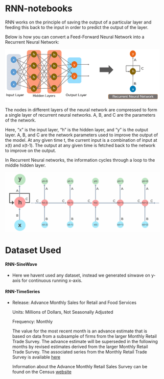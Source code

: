 # RNN-notebooks
RNN works on the principle of saving the output of a particular layer and feeding this back to the input in order to predict the output of the layer.

Below is how you can convert a Feed-Forward Neural Network into a Recurrent Neural Network:

![alt text](Simple_Recurrent_Neural_Network.png)

The nodes in different layers of the neural network are compressed to form a single layer of recurrent neural networks. A, B, and C are the parameters of the network.

Here, “x” is the input layer, “h” is the hidden layer, and “y” is the output layer. A, B, and C are the network parameters used to improve the output of the model. At any given time t, the current input is a combination of input at x(t) and x(t-1). The output at any given time is fetched back to the network to improve on the output.

In Recurrent Neural networks, the information cycles through a loop to the middle hidden layer.

![hippo](Fully_connected_Recurrent_Neural_Network.gif)

# Dataset Used 

#### RNN-SineWave
- Here we havent used any dataset, instead we generated sinwave on y-axis for continuous running x-axis.

#### RNN-TimeSeries
- Release: Advance Monthly Sales for Retail and Food Services
  
  Units: Millions of Dollars, Not Seasonally Adjusted
  
  Frequency: Monthly

  The value for the most recent month is an advance estimate that is based on data from a subsample of firms from the larger Monthly Retail Trade Survey. The advance     estimate will be superseded in the following months by revised estimates derived from the larger Monthly Retail Trade Survey. The associated series from the Monthly Retail Trade Survey is available [here](https://fred.stlouisfed.org/series/MRTSSM448USN)

  Information about the Advance Monthly Retail Sales Survey can be found on the Census [website](https://www.census.gov/retail/marts/about_the_surveys.html)


